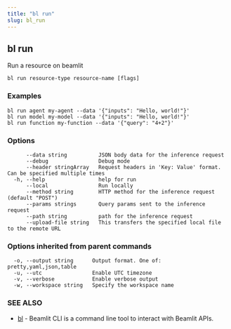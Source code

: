 ```yaml
---
title: "bl run"
slug: bl_run
---
```

## bl run

Run a resource on beamlit

```
bl run resource-type resource-name [flags]
```

### Examples

```
bl run agent my-agent --data '{"inputs": "Hello, world!"}'
bl run model my-model --data '{"inputs": "Hello, world!"}'
bl run function my-function --data '{"query": "4+2"}'
```

### Options

```
      --data string          JSON body data for the inference request
      --debug                Debug mode
      --header stringArray   Request headers in 'Key: Value' format. Can be specified multiple times
  -h, --help                 help for run
      --local                Run locally
      --method string        HTTP method for the inference request (default "POST")
      --params strings       Query params sent to the inference request
      --path string          path for the inference request
      --upload-file string   This transfers the specified local file to the remote URL
```

### Options inherited from parent commands

```
  -o, --output string      Output format. One of: pretty,yaml,json,table
  -u, --utc                Enable UTC timezone
  -v, --verbose            Enable verbose output
  -w, --workspace string   Specify the workspace name
```

### SEE ALSO

* [bl](bl.md)	 - Beamlit CLI is a command line tool to interact with Beamlit APIs.

